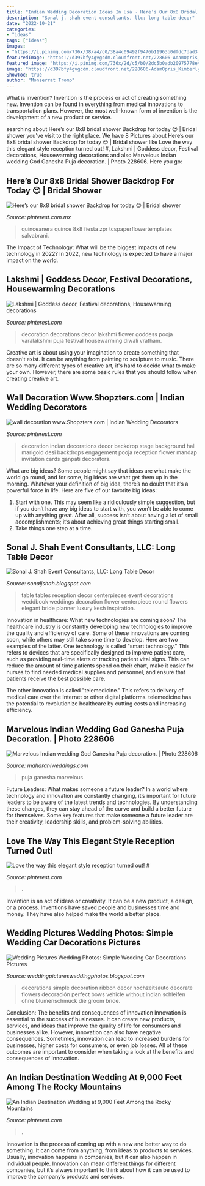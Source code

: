 ```yaml
---
title: "Indian Wedding Decoration Ideas In Usa ~ Here’s Our 8x8 Bridal Shower Backdrop For Today 😍"
description: "Sonal j. shah event consultants, llc: long table decor"
date: "2022-10-21"
categories:
- "ideas"
tags: ["ideas"]
images:
- "https://i.pinimg.com/736x/38/a4/c0/38a4c09492f9476b11963b0dfdc7dad3.jpg"
featuredImage: "https://d397bfy4gvgcdm.cloudfront.net/228606-AdamOpris_Kimberly_Gaurav_3-10-19_-Wedding-Ceremony-0045-orig-lmIY5.jpeg"
featured_image: "https://i.pinimg.com/736x/2d/c5/b0/2dc5b0adb20975778e49951fa2ac9e65.jpg"
image: "https://d397bfy4gvgcdm.cloudfront.net/228606-AdamOpris_Kimberly_Gaurav_3-10-19_-Wedding-Ceremony-0045-orig-lmIY5.jpeg"
ShowToc: true
author: "Monserrat Tromp"
---
```



What is invention?
Invention is the process or act of creating something new. Invention can be found in everything from medical innovations to transportation plans. However, the most well-known form of invention is the development of a new product or service.

	

		
searching about Here’s our 8x8 bridal shower Backdrop for today 😍 | Bridal shower you've visit to the right place. We have 8 Pictures about Here’s our 8x8 bridal shower Backdrop for today 😍 | Bridal shower like Love the way this elegant style reception turned out! #, Lakshmi | Goddess decor, Festival decorations, Housewarming decorations and also Marvelous Indian wedding God Ganesha Puja decoration. | Photo 228606. Here you go:
		
    
## Here’s Our 8x8 Bridal Shower Backdrop For Today 😍 | Bridal Shower

<img loading=lazy src="https://i.pinimg.com/736x/9f/84/1b/9f841b724b10f64f3956c99629a5ddca.jpg" onerror="this.onerror=null;this.src='https://tse2.mm.bing.net/th?id=OIP.ty8tt4ONLswSBRRSjA-kUQHaJ3&amp;pid=15.1';" alt="Here’s our 8x8 bridal shower Backdrop for today 😍 | Bridal shower">

_Source: pinterest.com.mx_

>quinceanera quince 8x8 fiesta zpr tcspaperflowertemplates salvabrani. 

	

The Impact of Technology: What will be the biggest impacts of new technology in 2022?
In 2022, new technology is expected to have a major impact on the world.

    
## Lakshmi | Goddess Decor, Festival Decorations, Housewarming Decorations

<img loading=lazy src="https://i.pinimg.com/736x/e0/b6/aa/e0b6aab401174f5a8307b0e02f7d4b75.jpg" onerror="this.onerror=null;this.src='https://tse3.mm.bing.net/th?id=OIP.8OWbxV6hq4YNIXAWFjqrxwHaJ2&amp;pid=15.1';" alt="Lakshmi | Goddess decor, Festival decorations, Housewarming decorations">

_Source: pinterest.com_

>decoration decorations decor lakshmi flower goddess pooja varalakshmi puja festival housewarming diwali vratham. 

	

Creative art is about using your imagination to create something that doesn't exist. It can be anything from painting to sculpture to music. There are so many different types of creative art, it's hard to decide what to make your own. However, there are some basic rules that you should follow when creating creative art.

    
## Wall Decoration Www.Shopzters.com | Indian Wedding Decorators

<img loading=lazy src="https://s-media-cache-ak0.pinimg.com/736x/cf/13/01/cf13012f5ef9ca021a08d86d058966ac--indian-wedding-decorations-stage-decorations.jpg" onerror="this.onerror=null;this.src='https://tse1.mm.bing.net/th?id=OIP.QrDa0bMtjVCrgxofwYJI8QHaLI&amp;pid=15.1';" alt="wall decoration www.Shopzters.com | Indian Wedding Decorators">

_Source: pinterest.com_

>decoration indian decorations decor backdrop stage background hall marigold desi backdrops engagement pooja reception flower mandap invitation cards ganpati decorators. 

	

What are big ideas?
Some people might say that ideas are what make the world go round, and for some, big ideas are what get them up in the morning. Whatever your definition of big idea, there’s no doubt that it’s a powerful force in life. Here are five of our favorite big ideas: 
1. Start with one. This may seem like a ridiculously simple suggestion, but if you don’t have any big ideas to start with, you won’t be able to come up with anything great. After all, success isn’t about having a lot of small accomplishments; it’s about achieving great things starting small. 
2. Take things one step at a time.

    
## Sonal J. Shah Event Consultants, LLC: Long Table Decor

<img loading=lazy src="http://2.bp.blogspot.com/-FXgBtFODTqk/VjDg7yTbRGI/AAAAAAAAPJ4/tEdgjjNEXQw/s1600/WEDDING-IDEAS-LONG-TABLE-RECEPTIONS-4.jpg" onerror="this.onerror=null;this.src='https://tse1.mm.bing.net/th?id=OIP.BchSylV681hNCyrkQEFKLgHaLH&amp;pid=15.1';" alt="Sonal J. Shah Event Consultants, LLC: Long Table Decor">

_Source: sonaljshah.blogspot.com_

>table tables reception decor centerpieces event decorations weddbook weddings decoration flower centerpiece round flowers elegant bride planner luxury kesh inspiration. 

	

Innovation in healthcare: What new technologies are coming soon?
The healthcare industry is constantly developing new technologies to improve the quality and efficiency of care. Some of these innovations are coming soon, while others may still take some time to develop. Here are two examples of the latter. 
One technology is called "smart technology." This refers to devices that are specifically designed to improve patient care, such as providing real-time alerts or tracking patient vital signs. This can reduce the amount of time patients spend on their chart, make it easier for nurses to find needed medical supplies and personnel, and ensure that patients receive the best possible care. 

The other innovation is called "telemedicine." This refers to delivery of medical care over the Internet or other digital platforms. telemedicine has the potential to revolutionize healthcare by cutting costs and increasing efficiency.

    
## Marvelous Indian Wedding God Ganesha Puja Decoration. | Photo 228606

<img loading=lazy src="https://d397bfy4gvgcdm.cloudfront.net/228606-AdamOpris_Kimberly_Gaurav_3-10-19_-Wedding-Ceremony-0045-orig-lmIY5.jpeg" onerror="this.onerror=null;this.src='https://tse2.mm.bing.net/th?id=OIP.YYQVNJEJUNA3Cqh7so9pwgHaLG&amp;pid=15.1';" alt="Marvelous Indian wedding God Ganesha Puja decoration. | Photo 228606">

_Source: maharaniweddings.com_

>puja ganesha marvelous. 

	

Future Leaders: What makes someone a future leader?
In a world where technology and innovation are constantly changing, it’s important for future leaders to be aware of the latest trends and technologies. By understanding these changes, they can stay ahead of the curve and build a better future for themselves. Some key features that make someone a future leader are their creativity, leadership skills, and problem-solving abilities.

    
## Love The Way This Elegant Style Reception Turned Out! #

<img loading=lazy src="https://i.pinimg.com/736x/38/a4/c0/38a4c09492f9476b11963b0dfdc7dad3.jpg" onerror="this.onerror=null;this.src='https://tse2.mm.bing.net/th?id=OIP.FpKMMV3vYxN0aijzdqBukwHaHa&amp;pid=15.1';" alt="Love the way this elegant style reception turned out! #">

_Source: pinterest.com_

>. 

	

Invention is an act of ideas or creativity. It can be a new product, a design, or a process. Inventions have saved people and businesses time and money. They have also helped make the world a better place.

    
## Wedding Pictures Wedding Photos: Simple Wedding Car Decorations Pictures

<img loading=lazy src="http://4.bp.blogspot.com/-l4miluxFuXc/UYfA6a5O0MI/AAAAAAAACy8/nHeFLNQeyGs/s1600/Simple+Wedding+Car+Decorations+Ideas+(7).jpg" onerror="this.onerror=null;this.src='https://tse3.mm.bing.net/th?id=OIP.E50_dhTzsHRDK5-SoOeFdAHaFj&amp;pid=15.1';" alt="Wedding Pictures Wedding Photos: Simple Wedding Car Decorations Pictures">

_Source: weddingpicturesweddingphotos.blogspot.com_

>decorations simple decoration ribbon decor hochzeitsauto decorate flowers decoración perfect bows vehicle without indian schleifen ohne blumenschmuck die groom bride. 

	

Conclusion: The benefits and consequences of innovation
Innovation is essential to the success of businesses. It can create new products, services, and ideas that improve the quality of life for consumers and businesses alike. However, innovation can also have negative consequences. Sometimes, innovation can lead to increased burdens for businesses, higher costs for consumers, or even job losses. All of these outcomes are important to consider when taking a look at the benefits and consequences of innovation.

    
## An Indian Destination Wedding At 9,000 Feet Among The Rocky Mountains

<img loading=lazy src="https://i.pinimg.com/736x/2d/c5/b0/2dc5b0adb20975778e49951fa2ac9e65.jpg" onerror="this.onerror=null;this.src='https://tse3.mm.bing.net/th?id=OIP.b0mSDWgHu-L1qxoWaKW_hQHaJP&amp;pid=15.1';" alt="An Indian Destination Wedding at 9,000 Feet Among the Rocky Mountains">

_Source: pinterest.com_

>. 

	

Innovation is the process of coming up with a new and better way to do something. It can come from anything, from ideas to products to services. Usually, innovation happens in companies, but it can also happen in individual people. Innovation can mean different things for different companies, but it’s always important to think about how it can be used to improve the company’s products and services.

